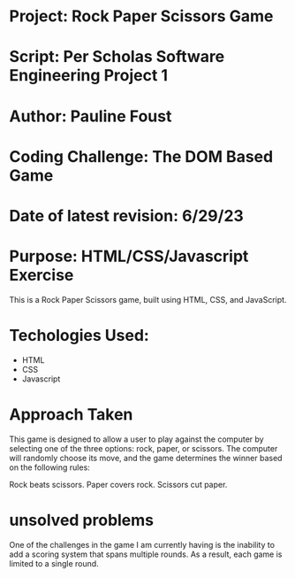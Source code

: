 # Project: Rock Paper Scissors Game
# Script: Per Scholas Software Engineering Project 1
# Author: Pauline Foust
# Coding Challenge: The DOM Based Game
# Date of latest revision: 6/29/23
# Purpose: HTML/CSS/Javascript Exercise

This is a Rock Paper Scissors game, built using HTML, CSS, and JavaScript.

# Techologies Used:

- HTML
- CSS
- Javascript

# Approach Taken

This game is designed to allow a user to play against the computer by selecting one of the three options: rock, paper, or scissors. The computer will randomly choose its move, and the game determines the winner based on the following rules:

Rock beats scissors.
Paper covers rock.
Scissors cut paper.

# unsolved problems

One of the challenges in the game I am currently having is the inability to add a scoring system that spans multiple rounds. As a result, each game is limited to a single round.